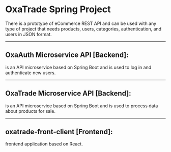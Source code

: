 # OxaTrade Spring Project

 There is a prototype of eCommerce REST API and can be used with any type of project that needs products, users, categories, authentication, and users in JSON format.
___

## OxaAuth Microservice API [Backend]:

is an API microservice based on Spring Boot and is used to log in and authenticate new users.

___

## OxaTrade Microservice API [Backend]:

is an API microservice based on Spring Boot and is used to process data about products for sale.

___

## oxatrade-front-client [Frontend]:

frontend application based on React.
